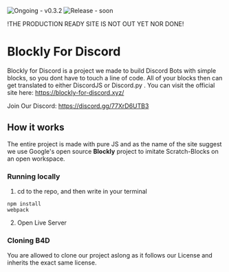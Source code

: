 ![Ongoing - v0.3.2](https://img.shields.io/badge/Stable-v1.0.0-2ea44f) ![Release - soon](https://img.shields.io/badge/Release-soon-ff3333)


!THE PRODUCTION READY SITE IS NOT OUT YET NOR DONE!
# Blockly For Discord

Blockly for Discord is a project we made to build Discord Bots with simple blocks, so you dont have to touch a line of code. All of your blocks then can get translated to either DiscordJS or Discord.py .
You can visit the official site here: https://blockly-for-discord.xyz/

Join Our Discord: https://discord.gg/77XrD6UTB3

## How it works

The entire project is made with pure JS and as the name of the site suggest we use Google's open source **Blockly** project to imitate Scratch-Blocks on an open workspace. 



### Running locally
1. cd to the repo, and then write in your terminal
```
npm install
webpack
```
2. Open Live Server

### Cloning B4D
You are allowed to clone our project aslong as it follows our License and inherits the exact same license.
